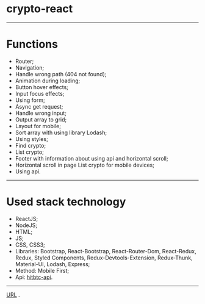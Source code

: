 # crypto-react
---
# Functions

- Router;
- Navigation;
- Handle wrong path (404 not found);
- Animation during loading;
- Button hover effects;
- Input focus effects;
- Using form;
- Async get request;
- Handle wrong input;
- Output array to grid;
- Layout for mobile;
- Sort array with using library Lodash;
- Using styles;
- Find crypto;
- List crypto;
- Footer with information about using api and horizontal scroll;
- Horizontal scroll in page List crypto for mobile devices;
- Using api.
---

# Used stack technology 

- ReactJS;
- NodeJS;
- HTML;
- JS;
- CSS, CSS3;
- Libraries: Bootstrap, React-Bootstrap, React-Router-Dom, React-Redux, Redux, Styled Components, Redux-Devtools-Extension, Redux-Thunk, Material-UI, Lodash, Express;
- Method: Mobile First;
- Api: [hitbtc-api](https://github.com/hitbtc-com/hitbtc-api).
---
[URL](https://crypto-react.glitch.me/) .
